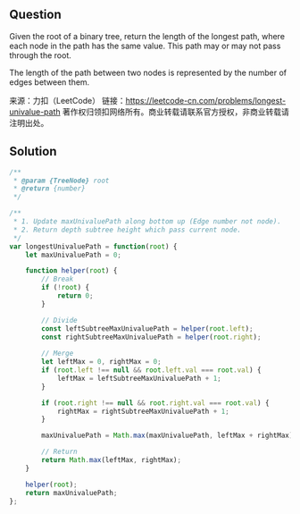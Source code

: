 ## Question
Given the root of a binary tree, return the length of the longest path, where each node in the path has the same value. This path may or may not pass through the root.

The length of the path between two nodes is represented by the number of edges between them.

来源：力扣（LeetCode）
链接：https://leetcode-cn.com/problems/longest-univalue-path
著作权归领扣网络所有。商业转载请联系官方授权，非商业转载请注明出处。

## Solution
```javascript
/**
 * @param {TreeNode} root
 * @return {number}
 */

/**
 * 1. Update maxUnivaluePath along bottom up (Edge number not node).
 * 2. Return depth subtree height which pass current node.
 */
var longestUnivaluePath = function(root) {
    let maxUnivaluePath = 0;

    function helper(root) {
        // Break
        if (!root) {
            return 0;
        }

        // Divide
        const leftSubtreeMaxUnivaluePath = helper(root.left);
        const rightSubtreeMaxUnivaluePath = helper(root.right);
        
        // Merge
        let leftMax = 0, rightMax = 0;
        if (root.left !== null && root.left.val === root.val) {
            leftMax = leftSubtreeMaxUnivaluePath + 1;    
        }

        if (root.right !== null && root.right.val === root.val) {
            rightMax = rightSubtreeMaxUnivaluePath + 1;
        }

        maxUnivaluePath = Math.max(maxUnivaluePath, leftMax + rightMax);

        // Return
        return Math.max(leftMax, rightMax);
    }

    helper(root);
    return maxUnivaluePath;
};
```